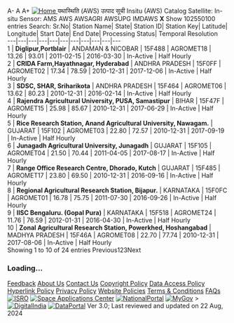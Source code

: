 A- A A+
[ ![Home](https://mosdac.gov.in/sites/default/files/mosdac_small.png) ](https://www.mosdac.gov.in/ "Home")
यथास्थिति (AWS) उत्पाद सूची  Insitu (AWS) Catalog
Satellite: In-situ
Sensor: AMS AWS AWSAGRI AWSUPG IMDAWS
**X**
Show 102550100 entries
Search:
Sr.No| Station Name| State| Station ID| Station Key| Latitude| Longitude| Start Date| End Date| Processing Status| Temporal Resolution  
---|---|---|---|---|---|---|---|---|---|---  
1 | **Diglipur,Portblair** | ANDAMAN & NICOBAR | 15F488 | AGROMET18 | 13.26 | 93.01 | 2011-02-15 | 2016-03-30 | In-Active | Half Hourly  
2 | **CRIDA Farm,Hayathnagar, Hyderabad** | ANDHRA PRADESH | 15F0FF | AGROMET02 | 17.34 | 78.59 | 2010-12-31 | 2017-12-06 | In-Active | Half Hourly  
3 | **SDSC, SHAR, Sriharikota** | ANDHRA PRADESH | 15F464 | AGROMET06 | 13.62 | 80.23 | 2010-12-31 | 2016-02-14 | In-Active | Half Hourly  
4 | **Rajendra Agricultural University, PUSA, Samastipur** | BIHAR | 15F47F | AGROMET15 | 25.98 | 85.67 | 2010-12-31 | 2017-06-29 | In-Active | Half Hourly  
5 | **Rice Research Station, Anand Agricultural University, Nawagam.** | GUJARAT | 15F102 | AGROMET03 | 22.80 | 72.57 | 2010-12-31 | 2017-09-19 | In-Active | Half Hourly  
6 | **Junagadh Agricultural University, Junagadh** | GUJARAT | 15F105 | AGROMET04 | 21.50 | 70.44 | 2011-04-05 | 2017-08-17 | In-Active | Half Hourly  
7 | **Range Office Research Centre, Dhorado, Kutch** | GUJARAT | 15F485 | AGROMET17 | 23.80 | 69.50 | 2010-12-31 | 2016-09-16 | In-Active | Half Hourly  
8 | **Regional Agricultural Research Station, Bijapur.** | KARNATAKA | 15F0FC | AGROMET01 | 16.78 | 75.75 | 2011-07-30 | 2016-09-26 | In-Active | Half Hourly  
9 | **IISC Bengaluru. (Gopal Pura)** | KARNATAKA | 15F518 | AGROMET24 | 11.76 | 76.59 | 2012-01-31 | 2016-04-30 | In-Active | Half Hourly  
10 | **Zonal Agricultural Research Station, Powerkhed, Hoshangabad** | MADHYA PRADESH | 15F46A | AGROMET08 | 22.70 | 77.74 | 2010-12-31 | 2017-08-06 | In-Active | Half Hourly  
Showing 1 to 10 of 24 entries
Previous123Next
### Loading...
[Feedback](https://www.mosdac.gov.in/mosdac-feedback)
[About Us](https://www.mosdac.gov.in/about-us)
[Contact Us](https://www.mosdac.gov.in/contact-us)
[Copyright Policy](https://www.mosdac.gov.in/copyright-policy)
[Data Access Policy](https://www.mosdac.gov.in/data-access-policy)
[Hyperlink Policy](https://www.mosdac.gov.in/hyperlink-policy)
[Privacy Policy](https://www.mosdac.gov.in/privacy-policy)
[Website Policies](https://www.mosdac.gov.in/website-policies)
[Terms & Conditions](https://www.mosdac.gov.in/terms-conditions)
[FAQs](https://www.mosdac.gov.in/faq-page)
[![ISRO](https://mosdac.gov.in/sites/default/files/styles/thumbnail/public/logo-transparent.png?itok=IUS20l-w)](http://www.isro.gov.in) [![Space Applications Center](https://mosdac.gov.in/sites/default/files/styles/thumbnail/public/saclogo.png?itok=_Jv4AuIn)](http://www.sac.gov.in) [![NationalPortal](https://mosdac.gov.in/sites/default/files/styles/thumbnail/public/india-gov_0.png?itok=yssAPH3m)](http://www.india.gov.in) [![MyGov](https://mosdac.gov.in/sites/default/files/styles/thumbnail/public/mygov_0.png?itok=Po-dzdT3)](http://mygov.in/) >[![DigitalIndia](https://mosdac.gov.in/sites/default/files/styles/thumbnail/public/digital-india_0.png?itok=ntlP7atE)](http://www.digitalindia.gov.in/) [![DataPortal](https://mosdac.gov.in/sites/default/files/styles/thumbnail/public/data-gov.png?itok=qYA78FgB)](http://data.gov.in)
Ver 3.0; Last reviewed and updated on 22 Aug, 2024 
